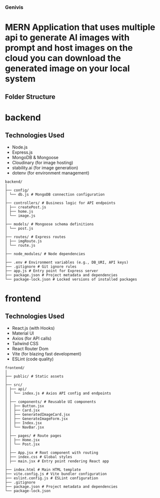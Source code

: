 ### Genivis 
# MERN Application that uses multiple api to generate AI images with prompt and host images on the cloud you can download the generated image on your local system

##  Folder Structure

# backend

##  Technologies Used

- Node.js
- Express.js
- MongoDB & Mongoose
- Cloudinary (for image hosting)
- stability.ai (for image generation)
- dotenv (for environment management)

```
backend/
│
├── config/
│ └── db.js # MongoDB connection configuration
│
├── controllers/ # Business logic for API endpoints
│ ├── createPost.js
│ ├── home.js
│ └── image.js
│
├── models/ # Mongoose schema definitions
│ └── post.js
│
├── routes/ # Express routes
│ ├── imgRoute.js
│ └── route.js
│
├── node_modules/ # Node dependencies
│
├── .env # Environment variables (e.g., DB_URI, API keys)
├── .gitignore # Git ignore rules
├── app.js # Entry point for Express server
├── package.json # Project metadata and dependencies
└── package-lock.json # Locked versions of installed packages

```
# frontend

## Technologies Used
- React.js (with Hooks)
- Material UI
- Axios (for API calls)
- Tailwind CSS  
- React Router Dom
- Vite (for blazing fast development)
- ESLint (code quality)


```
frontend/
│
├── public/ # Static assets
│
├── src/
│ ├── api/
│ │ └── index.js # Axios API config and endpoints
│ │
│ ├── components/ # Reusable UI components
│ │ ├── Button.jsx
│ │ ├── Card.jsx
│ │ ├── GeneratedImageCard.jsx
│ │ ├── GenerateImageForm.jsx
│ │ ├── Index.jsx
│ │ └── NavBar.jsx
│ │
│ ├── pages/ # Route pages
│ │ ├── Home.jsx
│ │ └── Post.jsx
│ │
│ ├── App.jsx # Root component with routing
│ ├── index.css # Global styles
│ ├── main.jsx # Entry point rendering React app
│
├── index.html # Main HTML template
├── vite.config.js # Vite bundler configuration
├── eslint.config.js # ESLint configuration
├── .gitignore
├── package.json # Project metadata and dependencies
└── package-lock.json

```